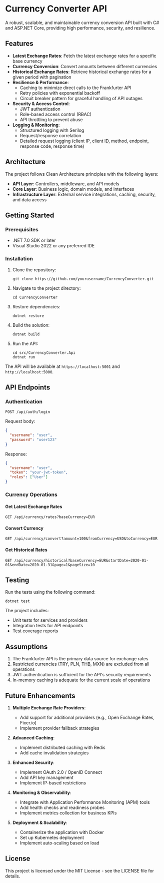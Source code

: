 # Currency Converter API

A robust, scalable, and maintainable currency conversion API built with C# and ASP.NET Core, providing high performance, security, and resilience.

## Features

- **Latest Exchange Rates**: Fetch the latest exchange rates for a specific base currency
- **Currency Conversion**: Convert amounts between different currencies
- **Historical Exchange Rates**: Retrieve historical exchange rates for a given period with pagination
- **Resilience & Performance**:
  - Caching to minimize direct calls to the Frankfurter API
  - Retry policies with exponential backoff
  - Circuit breaker pattern for graceful handling of API outages
- **Security & Access Control**:
  - JWT authentication
  - Role-based access control (RBAC)
  - API throttling to prevent abuse
- **Logging & Monitoring**:
  - Structured logging with Serilog
  - Request/response correlation
  - Detailed request logging (client IP, client ID, method, endpoint, response code, response time)

## Architecture

The project follows Clean Architecture principles with the following layers:

- **API Layer**: Controllers, middleware, and API models
- **Core Layer**: Business logic, domain models, and interfaces
- **Infrastructure Layer**: External service integrations, caching, security, and data access

## Getting Started

### Prerequisites

- .NET 7.0 SDK or later
- Visual Studio 2022 or any preferred IDE

### Installation

1. Clone the repository:
   ```
   git clone https://github.com/yourusername/CurrencyConverter.git
   ```

2. Navigate to the project directory:
   ```
   cd CurrencyConverter
   ```

3. Restore dependencies:
   ```
   dotnet restore
   ```

4. Build the solution:
   ```
   dotnet build
   ```

5. Run the API:
   ```
   cd src/CurrencyConverter.Api
   dotnet run
   ```

The API will be available at `https://localhost:5001` and `http://localhost:5000`.

## API Endpoints

### Authentication

```
POST /api/auth/login
```

Request body:
```json
{
  "username": "user",
  "password": "user123"
}
```

Response:
```json
{
  "username": "user",
  "token": "your-jwt-token",
  "roles": ["User"]
}
```

### Currency Operations

#### Get Latest Exchange Rates

```
GET /api/currency/rates?baseCurrency=EUR
```

#### Convert Currency

```
GET /api/currency/convert?amount=100&fromCurrency=USD&toCurrency=EUR
```

#### Get Historical Rates

```
GET /api/currency/historical?baseCurrency=EUR&startDate=2020-01-01&endDate=2020-01-31&page=1&pageSize=10
```

## Testing

Run the tests using the following command:

```
dotnet test
```

The project includes:
- Unit tests for services and providers
- Integration tests for API endpoints
- Test coverage reports

## Assumptions

1. The Frankfurter API is the primary data source for exchange rates
2. Restricted currencies (TRY, PLN, THB, MXN) are excluded from all operations
3. JWT authentication is sufficient for the API's security requirements
4. In-memory caching is adequate for the current scale of operations

## Future Enhancements

1. **Multiple Exchange Rate Providers**:
   - Add support for additional providers (e.g., Open Exchange Rates, Fixer.io)
   - Implement provider fallback strategies

2. **Advanced Caching**:
   - Implement distributed caching with Redis
   - Add cache invalidation strategies

3. **Enhanced Security**:
   - Implement OAuth 2.0 / OpenID Connect
   - Add API key management
   - Implement IP-based restrictions

4. **Monitoring & Observability**:
   - Integrate with Application Performance Monitoring (APM) tools
   - Add health checks and readiness probes
   - Implement metrics collection for business KPIs

5. **Deployment & Scalability**:
   - Containerize the application with Docker
   - Set up Kubernetes deployment
   - Implement auto-scaling based on load

## License

This project is licensed under the MIT License - see the LICENSE file for details.